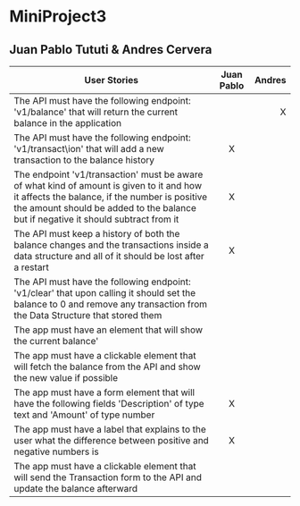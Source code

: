 # MiniProject3

## Juan Pablo Tututi & Andres Cervera

| User Stories     | Juan Pablo | Andres |
| ---------------- | :--: | ---: |
| The API must have the following endpoint: 'v1/balance' that will  return the current balance in the application |    |   X   |
| The API must have the following endpoint: 'v1/transact\ion' that will add a new transaction to the balance history |  X   |    |
| The endpoint 'v1/transaction' must be aware of what kind of amount is given to it and how it affects the balance, if the number is positive the amount should be added to the balance but if negative it should subtract from it |  X   |      |
| The API must keep a history of both the balance changes and the transactions inside a data structure and all of it should be lost after a restart |  X   |      |
| The API must have the following endpoint: 'v1/clear' that upon calling it should set the balance to 0 and remove any transaction from the Data Structure that stored them |     |      |
| The app must have an element that will show the current balance' |     |      |
| The app must have a clickable element that will fetch the balance from the API and show the new value if possible |     |      |
| The app must have a form element that will have the following fields 'Description' of type text and 'Amount' of type number |  X  |      |
| The app must have a label that explains to the user what the difference between positive and negative numbers is |  X   |      |
| The app must have a clickable element that will send the Transaction form to the API and update the balance afterward |     |      |

